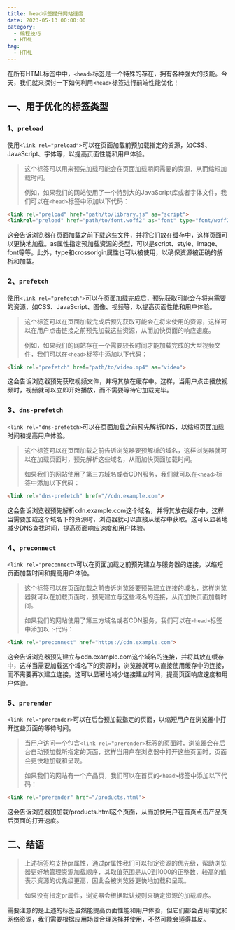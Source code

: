 ```yaml
---
title: head标签提升网站速度
date: 2023-05-13 00:00:00
category: 
  - 编程技巧
  - HTML
tag: 
  - HTML
---
```

在所有HTML标签中中，`<head>`标签是一个特殊的存在，拥有各种强大的技能。今天，我们就来探讨一下如何利用`<head>`标签进行前端性能优化！

## 一、用于优化的标签类型

### 1、`preload`

使用`<link rel="preload">`可以在页面加载前预加载指定的资源，如CSS、JavaScript、字体等，以提高页面性能和用户体验。

> 这个标签可以用来预先加载可能会在页面加载期间需要的资源，从而缩短加载时间。
>
> 例如，如果我们的网站使用了一个特别大的JavaScript库或者字体文件，我们可以在`<head>`标签中添加以下代码：

```html
<link rel="preload" href="path/to/library.js" as="script">
<linkrel="preload" href="path/to/font.woff2" as="font" type="font/woff2" crossorigin>
```

这会告诉浏览器在页面加载之前下载这些文件，并将它们放在缓存中，这样页面可以更快地加载。as属性指定预加载资源的类型，可以是script、style、image、font等等。此外，type和crossorigin属性也可以被使用，以确保资源被正确的解析和加载。

### 2、`prefetch`

使用`<link rel="prefetch">`可以在页面加载完成后，预先获取可能会在将来需要的资源，如CSS、JavaScript、图像、视频等，以提高页面性能和用户体验。

> 这个标签可以在页面加载完成后预先获取可能会在将来使用的资源，这样可以在用户点击链接之前预先加载这些资源，从而加快页面的响应速度。
>
> 例如，如果我们的网站存在一个需要较长时间才能加载完成的大型视频文件，我们可以在`<head>`标签中添加以下代码：

```html
<link rel="prefetch" href="path/to/video.mp4" as="video">
```

这会告诉浏览器预先获取视频文件，并将其放在缓存中。这样，当用户点击播放视频时，视频就可以立即开始播放，而不需要等待它加载完毕。

### 3、`dns-prefetch`

`<link rel="dns-prefetch>`可以在页面加载之前预先解析DNS，以缩短页面加载时间和提高用户体验。

> 这个标签可以在页面加载之前告诉浏览器要预解析的域名，这样浏览器就可以在加载页面时，预先解析这些域名，从而加快页面加载时间。
>
> 如果我们的网站使用了第三方域名或者CDN服务，我们就可以在`<head>`标签中添加以下代码：

```html
<link rel="dns-prefetch" href="//cdn.example.com">
```

这会告诉浏览器预先解析cdn.example.com这个域名，并将其放在缓存中，这样当需要加载这个域名下的资源时，浏览器就可以直接从缓存中获取。这可以显著地减少DNS查找时间，提高页面响应速度和用户体验。

### 4、`preconnect`

`<link rel="preconnect>`可以在页面加载之前预先建立与服务器的连接，以缩短页面加载时间和提高用户体验。

> 这个标签可以在页面加载之前告诉浏览器要预先建立连接的域名，这样浏览器就可以在加载页面时，预先建立与这些域名的连接，从而加快页面加载时间。
>
> 如果我们的网站使用了第三方域名或者CDN服务，我们可以在`<head>`标签中添加以下代码：

```html
<link rel="preconnect" href="https://cdn.example.com">
```

这会告诉浏览器预先建立与cdn.example.com这个域名的连接，并将其放在缓存中，这样当需要加载这个域名下的资源时，浏览器就可以直接使用缓存中的连接，而不需要再次建立连接。这可以显著地减少连接建立时间，提高页面响应速度和用户体验。

### 5、`prerender`

`<link rel="prerender>`可以在后台预加载指定的页面，以缩短用户在浏览器中打开这些页面的等待时间。

> 当用户访问一个包含`<link rel="prerender>`标签的页面时，浏览器会在后台自动预加载所指定的页面，这样当用户在浏览器中打开这些页面时，页面会更快地加载和呈现。
>
> 如果我们的网站有一个产品页，我们可以在首页的`<head>`标签中添加以下代码：

```html
<link rel="prerender" href="/products.html">
```

这会告诉浏览器预加载/products.html这个页面，从而加快用户在首页点击产品页后页面的打开速度。

## 二、结语

> 上述标签均支持pr属性，通过pr属性我们可以指定资源的优先级，帮助浏览器更好地管理资源加载顺序，其取值范围是从0到1000的正整数，较高的值表示资源的优先级更高，因此会被浏览器更快地加载和呈现。
>
> 如果没有指定pr属性，浏览器会根据默认规则来确定资源的加载顺序。

需要注意的是上述的标签虽然能提高页面性能和用户体验，但它们都会占用带宽和网络资源，我们需要根据应用场景合理选择并使用，不然可能会适得其反。
